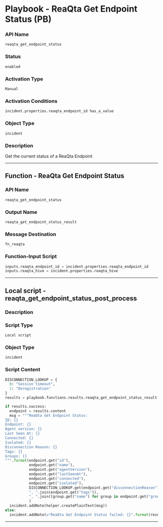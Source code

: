 <!--
    DO NOT MANUALLY EDIT THIS FILE
    THIS FILE IS AUTOMATICALLY GENERATED WITH resilient-sdk codegen
    Generated with resilient-sdk v50.0.108
-->

# Playbook - ReaQta Get Endpoint Status (PB)

### API Name
`reaqta_get_endpoint_status`

### Status
`enabled`

### Activation Type
`Manual`

### Activation Conditions
`incident.properties.reaqta_endpoint_id has_a_value`

### Object Type
`incident`

### Description
Get the current status of a ReaQta Endpoint


---
## Function - ReaQta Get Endpoint Status

### API Name
`reaqta_get_endpoint_status`

### Output Name
`reaqta_get_endpoint_status_result`

### Message Destination
`fn_reaqta`

### Function-Input Script
```python
inputs.reaqta_endpoint_id = incident.properties.reaqta_endpoint_id
inputs.reaqta_hive = incident.properties.reaqta_hive
```

---

## Local script - reaqta_get_endpoint_status_post_process

### Description


### Script Type
`Local script`

### Object Type
`incident`

### Script Content
```python
DISCONNECTION_LOOKUP = {
  0: "Session timeout",
  1: "Deregistration"
}
results = playbook.functions.results.reaqta_get_endpoint_status_result

if results.success:
  endpoint = results.content
  msg = """ReaQta Get Endpoint Status:
ID: {}
Endpoint: {}
Agent version: {}
Last Seen At: {}
Connected: {}
Isolated: {}
Disconnection Reason: {}
Tags: {}
Groups: {}
""".format(endpoint.get("id"),
           endpoint.get("name"), 
           endpoint.get("agentVersion"),
           endpoint.get("lastSeenAt"),
           endpoint.get("connected"),
           endpoint.get("isolated"),
           DISCONNECTION_LOOKUP.get(endpoint.get("disconnectionReason")),
           ", ".join(endpoint.get("tags")),
           ", ".join([group.get("name") for group in endpoint.get("groups", [])])
           )
  incident.addNote(helper.createPlainText(msg))
else:
  incident.addNote(u"ReaQta Get Endpoint Status failed: {}".format(results.reason))
```

---

